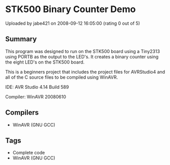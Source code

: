 # STK500 Binary Counter Demo

Uploaded by jabe421 on 2008-09-12 16:05:00 (rating 0 out of 5)

## Summary

This program was designed to run on the STK500 board using a Tiny2313 using PORTB as the output to the LED's. It creates a binary counter using the eight LED's on the STK500 board.


This is a beginners project that includes the project files for AVRStudio4 and all of the C source files to be compiled using WinAVR.


IDE: AVR Studio 4.14 Build 589  

Compiler: WinAVR 20080610

## Compilers

- WinAVR (GNU GCC)

## Tags

- Complete code
- WinAVR (GNU GCC)
